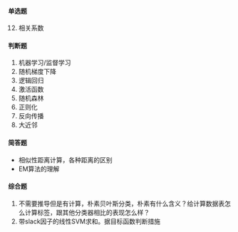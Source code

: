 #### 单选题

12. 相关系数
#### 判断题
1. 机器学习/监督学习
2. 随机梯度下降
3. 逻辑回归
4. 激活函数
5. 随机森林
7. 正则化
8. 反向传播
9. 大近邻
#### 简答题
+ 相似性距离计算，各种距离的区别
+ EM算法的理解
#### 综合题
1. 不需要推导但是有计算，朴素贝叶斯分类，朴素有什么含义？给计算数据表怎么计算标签，跟其他分类器相比的表现怎么样？
2. 带slack因子的线性SVM求和。据目标函数判断措施
